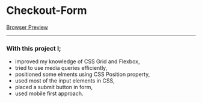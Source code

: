 # Checkout-Form

[Browser Preview](https://emreozturanli.github.io/Checkout-Form/)

<hr>

### With this project I;

* improved my knowledge of CSS Grid and Flexbox,
* tried to use media queries efficiently,
* positioned some elments using CSS Position property,
* used most of the input elements in CSS,
* placed a submit button in form,
* used mobile first approach.
